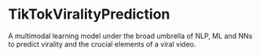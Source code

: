 # TikTokViralityPrediction
A multimodal learning model under the broad umbrella of NLP, ML and NNs to predict virality and the crucial elements of a viral video.
